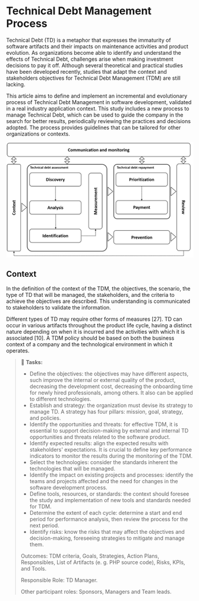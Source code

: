 # Technical Debt Management Process

Technical Debt (TD) is a metaphor that expresses the immaturity of software artifacts and their impacts on maintenance activities and product evolution. As organizations become able to identify and understand the effects of Technical Debt, challenges arise when making investment decisions to pay it off. Although several theoretical and practical studies have been developed recently, studies that adapt the context and stakeholders objectives for Technical Debt Management (TDM) are still lacking.

This article aims to define and implement an incremental and evolutionary process of Technical Debt Management in software development, validated in a real industry application context. This study includes a new process to manage Technical Debt, which can be used to guide the company in the search for better results, periodically reviewing the practices and decisions adopted. The process provides guidelines that can be tailored for other organizations or contexts.


<img src="TDMProcess.png" alt="drawing" width="1200"/>


## Context

In the definition of the context of the TDM, the objectives, the scenario, the type of TD that will be managed, the stakeholders, and the criteria to achieve the objectives are described. This understanding is communicated to stakeholders to validate the information.

Different types of TD may require other forms of measures [27]. TD can occur in various artifacts throughout the product life cycle, having a distinct nature depending on when it is incurred and the activities with which it is associated [10]. A TDM policy should be based on both the business context of a company and the technological environment in which it operates.

>:hammer: **Tasks:** 
>-	Define the objectives: the objectives may have different aspects, such improve the internal or external quality of the product, decreasing the development cost, decreasing the onboarding time for newly hired professionals, among others. It also can be applied to different technologies.
>-	Establish and strategy: the organization must devise its strategy to manage TD. A strategy has four pillars: mission, goal, strategy, and policies.
>-	Identify the opportunities and threats: for effective TDM, it is essential to support decision-making by external and internal TD opportunities and threats related to the software product.
>-	Identify expected results: align the expected results with stakeholders' expectations. It is crucial to define key performance indicators to monitor the results during the monitoring of the TDM.
>-	Select the technologies: consider the standards inherent the technologies that will be managed.
>-	Identify the impact on existing projects and processes: identify the teams and projects affected and the need for changes in the software development process.
>-	Define tools, resources, or standards: the context should foresee the study and implementation of new tools and standards needed for TDM.
>-	Determine the extent of each cycle: determine a start and end period for performance analysis, then review the process for the next period.
>-	Identify risks: know the risks that may affect the objectives and decision-making, foreseeing strategies to mitigate and manage them.
>
>Outcomes: TDM criteria, Goals, Strategies, Action Plans, Responsibles, List of Artifacts (e. g. PHP source code), Risks, KPIs, and Tools.
>
>Responsible Role: TD Manager.
>
>Other participant roles: Sponsors, Managers and Team leads.
